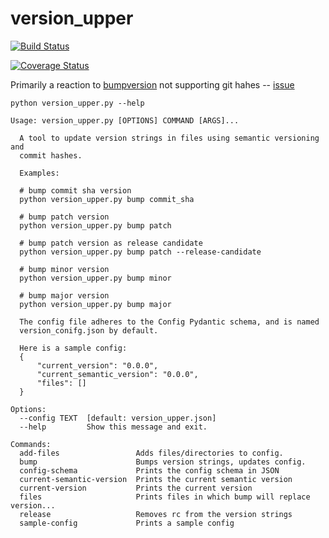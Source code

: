 # version_upper

[![Build Status](https://travis-ci.com/hkiang01/version_upper.svg?branch=master)](https://travis-ci.com/hkiang01/version_upper)

<a href='https://coveralls.io/github/hkiang01/version_upper?branch=master'><img src='https://coveralls.io/repos/github/hkiang01/version_upper/badge.svg?branch=master' alt='Coverage Status' /></a>


Primarily a reaction to [bumpversion](https://github.com/peritus/bumpversion) not supporting git hahes -- [issue](https://github.com/peritus/bumpversion/issues/125)

```
python version_upper.py --help

Usage: version_upper.py [OPTIONS] COMMAND [ARGS]...

  A tool to update version strings in files using semantic versioning and
  commit hashes.

  Examples:

  # bump commit sha version
  python version_upper.py bump commit_sha

  # bump patch version
  python version_upper.py bump patch

  # bump patch version as release candidate
  python version_upper.py bump patch --release-candidate

  # bump minor version
  python version_upper.py bump minor

  # bump major version
  python version_upper.py bump major

  The config file adheres to the Config Pydantic schema, and is named
  version_conifg.json by default.

  Here is a sample config:
  {
      "current_version": "0.0.0",
      "current_semantic_version": "0.0.0",
      "files": []
  }

Options:
  --config TEXT  [default: version_upper.json]
  --help         Show this message and exit.

Commands:
  add-files                 Adds files/directories to config.
  bump                      Bumps version strings, updates config.
  config-schema             Prints the config schema in JSON
  current-semantic-version  Prints the current semantic version
  current-version           Prints the current version
  files                     Prints files in which bump will replace version...
  release                   Removes rc from the version strings
  sample-config             Prints a sample config
```
